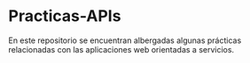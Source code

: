 # Practicas-APIs
En este repositorio se encuentran albergadas algunas prácticas relacionadas con las aplicaciones web orientadas a servicios. 
